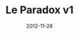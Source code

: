 ---
title: Le Paradox v1
description: It is a fashion magazine that offers a conceptual insight int niche fashion and art. A visionary creative approach aims to provide a strong emotional impact on the readers. I worked with them in the initial design of the project.
client:
skills:
  - Product Design
  - User Experience
  - User Interface
platform: Web
date: 2012-11-28
finished: true
permalink: false
thumbnail: src/static/work/le-paradox-v1.jpg
eleventyExcludeFromCollections: true
---
